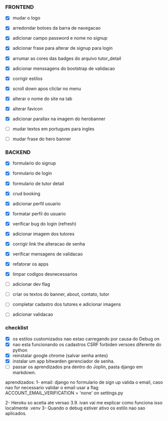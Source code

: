 ### FRONTEND
- [x] mudar o logo
- [x] arredondar botoes da barra de navegacao
- [x] adicionar campo password e nome no signup
- [x] adicionar frase para alterar de signup para login
- [x] arrumar as cores das badges do arquivo tutor_detail 
- [x] adicionar menssagens do bootstrap de validacao 
- [x] corrigir estilos
- [x] scroll down apos cliclar no menu
- [x] alterar o nome do site na tab
- [x] alterar favicon
- [x] adicionar parallax na imagem do herobanner
- [ ] mudar textos em portugues para ingles
- [ ] mudar frase do hero banner



### BACKEND
- [x] formulario do signup
- [x] formulario de login
- [x] formulario de tutor detail
- [x] crud booking
- [x] adicionar perfil usuario
- [x] formatar perfil do usuario
- [x] verificar bug do login (refresh)
- [x] adicionar imagem dos tutores
- [x] corrigir link the alteracao de senha
- [x] verificar mensagens de validacao
- [x] refatorar os apps
- [x] limpar codigos desnecessarios
- [ ] adicionar dev flag
- [ ] criar os textos do banner, about, contato, tutor
- [ ] completar cadastro dos tutores e adicionar imagens
- [ ] adicionar validacao



### checklist
- [x] os estilos customizados nao estao carregando por causa do Debug on
- [x] nao esta funcionando os cadastros CSRF forbiden versoes diferente do python
- [x] reinstalar google chrome (salvar senha antes)
- [x] instalar um app bitwarden gerenciador de senha.
- [ ] passar os aprendizados pra dentro do Joplin, pasta django em markdown.

aprendizados:
1- email: django no formulario de sign up valida o email, caso nao for necessario validar o email usar a flag ACCOUNT_EMAIL_VERIFICATION = 'none' on settings.py

2- Heroku so aceita ate versao 3.9. ivan vai me explicar como funciona isso localmente .venv
3- Quando o debug estiver ativo os estilo nao sao aplicados.